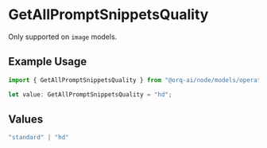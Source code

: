 # GetAllPromptSnippetsQuality

Only supported on `image` models.

## Example Usage

```typescript
import { GetAllPromptSnippetsQuality } from "@orq-ai/node/models/operations";

let value: GetAllPromptSnippetsQuality = "hd";
```

## Values

```typescript
"standard" | "hd"
```
